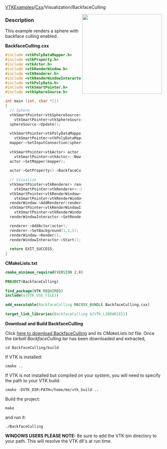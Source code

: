 [VTKExamples](Home)/[Cxx](Cxx)/Visualization/BackfaceCulling

<img align="right" src="https://github.com/lorensen/VTKExamples/raw/master/Testing/Baseline/Visualization/TestBackfaceCulling.png" width="256" />

### Description
This example renders a sphere with backface culling enabled.

**BackfaceCulling.cxx**
```c++
#include <vtkPolyDataMapper.h>
#include <vtkProperty.h>
#include <vtkActor.h>
#include <vtkRenderWindow.h>
#include <vtkRenderer.h>
#include <vtkRenderWindowInteractor.h>
#include <vtkPolyData.h>
#include <vtkSmartPointer.h>
#include <vtkSphereSource.h>

int main (int, char *[])
{
  // Sphere
  vtkSmartPointer<vtkSphereSource> sphereSource = 
    vtkSmartPointer<vtkSphereSource>::New();
  sphereSource->Update();
    
  vtkSmartPointer<vtkPolyDataMapper> mapper = 
    vtkSmartPointer<vtkPolyDataMapper>::New();
  mapper->SetInputConnection(sphereSource->GetOutputPort());
  
  vtkSmartPointer<vtkActor> actor = 
    vtkSmartPointer<vtkActor>::New();
  actor->SetMapper(mapper);
  
  actor->GetProperty()->BackfaceCullingOn();
    
  // Visualize
  vtkSmartPointer<vtkRenderer> renderer = 
    vtkSmartPointer<vtkRenderer>::New();
  vtkSmartPointer<vtkRenderWindow> renderWindow = 
    vtkSmartPointer<vtkRenderWindow>::New();
  renderWindow->AddRenderer(renderer);
  vtkSmartPointer<vtkRenderWindowInteractor> renderWindowInteractor = 
    vtkSmartPointer<vtkRenderWindowInteractor>::New();
  renderWindowInteractor->SetRenderWindow(renderWindow);

  renderer->AddActor(actor);
  renderer->SetBackground(1,1,1); // Background color white
  renderWindow->Render();
  renderWindowInteractor->Start();
  
  return EXIT_SUCCESS;
}
```
**CMakeLists.txt**
```cmake
cmake_minimum_required(VERSION 2.8)
 
PROJECT(BackfaceCulling)
 
find_package(VTK REQUIRED)
include(${VTK_USE_FILE})
 
add_executable(BackfaceCulling MACOSX_BUNDLE BackfaceCulling.cxx)
 
target_link_libraries(BackfaceCulling ${VTK_LIBRARIES})
```

**Download and Build BackfaceCulling**

Click [here to download BackfaceCulling](https://github.com/lorensen/VTKWikiExamplesTarballs/raw/master/BackfaceCulling.tar) and its *CMakeLists.txt* file.
Once the *tarball BackfaceCulling.tar* has been downloaded and extracted,
```
cd BackfaceCulling/build 
```
If VTK is installed:
```
cmake ..
```
If VTK is not installed but compiled on your system, you will need to specify the path to your VTK build:
```
cmake -DVTK_DIR:PATH=/home/me/vtk_build ..
```
Build the project:
```
make
```
and run it:
```
./BackfaceCulling
```
**WINDOWS USERS PLEASE NOTE:** Be sure to add the VTK bin directory to your path. This will resolve the VTK dll's at run time.

